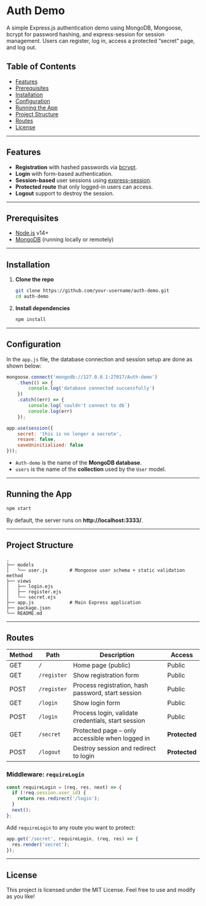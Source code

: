 
# Auth Demo

A simple Express.js authentication demo using MongoDB, Mongoose, bcrypt for password hashing, and express-session for session management. Users can register, log in, access a protected “secret” page, and log out.

## Table of Contents

- [Features](#features)  
- [Prerequisites](#prerequisites)  
- [Installation](#installation)  
- [Configuration](#configuration)  
- [Running the App](#running-the-app)  
- [Project Structure](#project-structure)  
- [Routes](#routes)  
- [License](#license)  

---

## Features

- **Registration** with hashed passwords via [bcrypt](https://www.npmjs.com/package/bcrypt).
- **Login** with form-based authentication.
- **Session-based** user sessions using [express-session](https://www.npmjs.com/package/express-session).
- **Protected route** that only logged-in users can access.
- **Logout** support to destroy the session.

---

## Prerequisites

- [Node.js](https://nodejs.org/) v14+  
- [MongoDB](https://www.mongodb.com/) (running locally or remotely)

---

## Installation

1. **Clone the repo**  
   ```bash
   git clone https://github.com/your-username/auth-demo.git
   cd auth-demo
   ```

2. **Install dependencies**  
   ```bash
   npm install
   ```

---

## Configuration

In the `app.js` file, the database connection and session setup are done as shown below:

```js
mongoose.connect('mongodb://127.0.0.1:27017/Auth-demo')
    .then(() => {
        console.log('database connected successfully')
    })
    .catch((err) => {
        console.log(`couldn't connect to db`)
        console.log(err)
    });

app.use(session({
    secret: 'this is no longer a secrete',
    resave: false,
    saveUninitialized: false
}));
```

- `Auth-demo` is the name of the **MongoDB database**.
- `users` is the name of the **collection** used by the `User` model.

---

## Running the App

```bash
npm start
```

By default, the server runs on **http://localhost:3333/**.

---

## Project Structure

```
.
├── models
│   └── user.js        # Mongoose user schema + static validation method
├── views
│   ├── login.ejs
│   ├── register.ejs
│   └── secret.ejs
├── app.js             # Main Express application
├── package.json
└── README.md
```

---

## Routes

| Method | Path       | Description                                          | Access           |
| ------ | ---------- | ---------------------------------------------------- | ---------------- |
| GET    | `/`        | Home page (public)                                   | Public           |
| GET    | `/register`| Show registration form                               | Public           |
| POST   | `/register`| Process registration, hash password, start session   | Public           |
| GET    | `/login`   | Show login form                                      | Public           |
| POST   | `/login`   | Process login, validate credentials, start session   | Public           |
| GET    | `/secret`  | Protected page – only accessible when logged in      | **Protected**    |
| POST   | `/logout`  | Destroy session and redirect to login                | **Protected**    |

### Middleware: `requireLogin`

```js
const requireLogin = (req, res, next) => {
  if (!req.session.user_id) {
    return res.redirect('/login');
  }
  next();
};
```

Add `requireLogin` to any route you want to protect:
```js
app.get('/secret', requireLogin, (req, res) => {
  res.render('secret');
});
```

---

## License

This project is licensed under the MIT License. Feel free to use and modify as you like!
